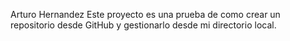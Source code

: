 Arturo Hernandez
Este proyecto es una prueba de como crear un repositorio desde GitHub y gestionarlo desde mi directorio local.